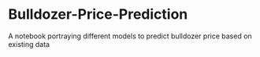 # Bulldozer-Price-Prediction
A notebook portraying different models to predict bulldozer price based on existing data
